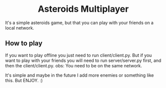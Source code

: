 <h1 align=center>Asteroids Multiplayer</h1>
<p>It's a simple asteroids game, but that you can play with your friends on a local network.</p>
<h2>How to play </h2>
<p>If you want to play offline you just need to run client/client.py. But if you want to play with your friends you will need to run server/server.py first, and then the client/client.py. obs: You need to be on the same network.</p>
<p>It's simple and maybe in the future I add more enemies or something like this. But ENJOY. :)</p>

